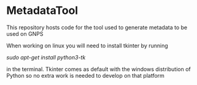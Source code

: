# MetadataTool
This repository hosts code for the tool used to generate metadata to be used on GNPS

When working on linux you will need to install tkinter by running

<i>sudo apt-get install python3-tk</i>

in the terminal. Tkinter comes as default with the windows distribution of Python so no extra work is needed to develop on that platform
